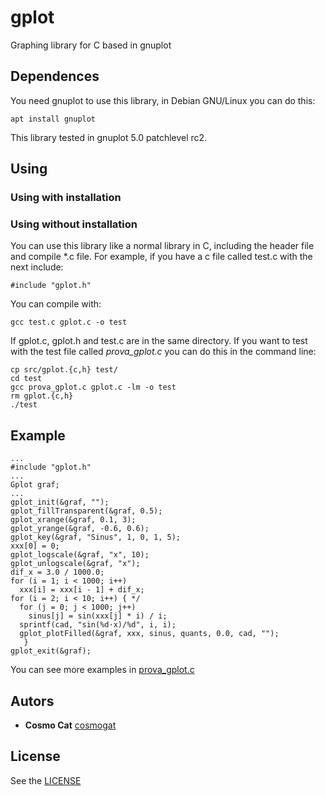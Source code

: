 # gplot
Graphing library for C based in gnuplot
## Dependences
You need gnuplot to use this library, in Debian GNU/Linux you can do this:
```
apt install gnuplot
```
This library tested in gnuplot 5.0 patchlevel rc2.
## Using

### Using with installation
### Using without installation
You can use this library like a normal library in C, including the header file and compile *.c file. For example, if you have a c file called test.c with the next include:
```
#include "gplot.h"
```
You can compile with:
```
gcc test.c gplot.c -o test
```
If gplot.c, gplot.h and test.c  are in the same directory. If you want to test with the test file called *prova_gplot.c* you can do this in the command line:
```
cp src/gplot.{c,h} test/
cd test
gcc prova_gplot.c gplot.c -lm -o test
rm gplot.{c,h}
./test
```


## Example
```
...
#include "gplot.h"
...
Gplot graf;
...
gplot_init(&graf, ""); 
gplot_fillTransparent(&graf, 0.5); 
gplot_xrange(&graf, 0.1, 3); 
gplot_yrange(&graf, -0.6, 0.6); 
gplot_key(&graf, "Sinus", 1, 0, 1, 5); 
xxx[0] = 0;
gplot_logscale(&graf, "x", 10); 
gplot_unlogscale(&graf, "x");
dif_x = 3.0 / 1000.0; 
for (i = 1; i < 1000; i++)
  xxx[i] = xxx[i - 1] + dif_x;
for (i = 2; i < 10; i++) { */
  for (j = 0; j < 1000; j++)
    sinus[j] = sin(xxx[j] * i) / i;
  sprintf(cad, "sin(%d·x)/%d", i, i);
  gplot_plotFilled(&graf, xxx, sinus, quants, 0.0, cad, "");
   } 
gplot_exit(&graf);
```
You can see more examples in [prova_gplot.c](./prova_gplot.c)
## Autors
* **Cosmo Cat**  [cosmogat](https://github.com/cosmogat)
## License
See the [LICENSE](LICENSE)
